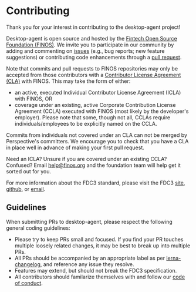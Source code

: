 # Contributing

Thank you for your interest in contributing to the desktop-agent project!

Desktop-agent is open source and hosted by the [Fintech Open Source Foundation (FINOS)](https://www.finos.org). We invite you to participate in our community by adding and commenting on [issues](/issues) (e.g., bug reports; new feature suggestions) or contributing code enhancements through a [pull request](/pulls).

Note that commits and pull requests to FINOS repositories may only be accepted from those contributors with a [Contributor License Agreement (CLA)](https://finosfoundation.atlassian.net/wiki/spaces/FINOS/pages/75530375/Contribution+Compliance+Requirements#ContributionComplianceRequirements-ContributorLicenseAgreement) with FINOS. This may take the form of either:
* an active, executed Individual Contributor License Agreement (ICLA) with FINOS, OR
* coverage under an existing, active Corporate Contribution License Agreement (CCLA) executed with FINOS (most likely by the developer's employer). Please note that some, though not all, CCLAs require individuals/employees to be explicitly named on the CCLA.

Commits from individuals not covered under an CLA can not be merged by Perspective's committers. We encourage you to check that you have a CLA in place well in advance of making your first pull request. 

Need an ICLA? Unsure if you are covered under an existing CCLA? Confused? Email [help@finos.org](mailto:help@finos.org) and the foundation team will help get it sorted out for you. 

For more information about the FDC3 standard, please visit the FDC3 [site](https://fdc3.finos.org), [github](https://github.com/finos/fdc3), or [email](fdc3@finos.org).

## Guidelines

When submitting PRs to desktop-agent, please respect the following general
coding guidelines:

* Please try to keep PRs small and focused.  If you find your PR touches multiple loosely related changes, it may be best to break up into multiple PRs.
* All PRs should be accompanied by an appropriate label as per [lerna-changelog](https://github.com/lerna/lerna-changelog), and reference any issue they resolve.
* Features may extend, but should not break the FDC3 specification.
* All contributors should familarize themselves with and follow our [code of conduct](/CODE_OF_CONDUCT.md).




